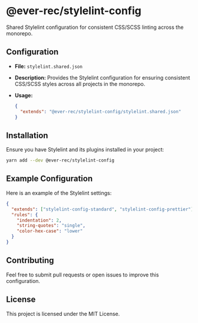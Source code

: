 # @ever-rec/stylelint-config

Shared Stylelint configuration for consistent CSS/SCSS linting across the monorepo.

## Configuration

- **File:** `stylelint.shared.json`
- **Description:** Provides the Stylelint configuration for ensuring consistent CSS/SCSS styles across all projects in the monorepo.
- **Usage:**

  ```json
  {
    "extends": "@ever-rec/stylelint-config/stylelint.shared.json"
  }
  ```

## Installation

Ensure you have Stylelint and its plugins installed in your project:

```bash
yarn add --dev @ever-rec/stylelint-config
```

## Example Configuration

Here is an example of the Stylelint settings:

```json
{
  "extends": ["stylelint-config-standard", "stylelint-config-prettier"],
  "rules": {
    "indentation": 2,
    "string-quotes": "single",
    "color-hex-case": "lower"
  }
}
```

## Contributing

Feel free to submit pull requests or open issues to improve this configuration.

## License

This project is licensed under the MIT License.
